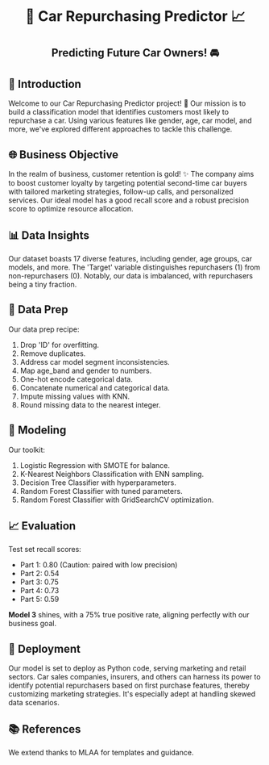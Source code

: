 <h1 align="center">🚗 Car Repurchasing Predictor 📈</h1>

<h2 align="center">Predicting Future Car Owners! 🚘</h2>

## 🚀 Introduction
Welcome to our Car Repurchasing Predictor project! 🎉 Our mission is to build a classification model that identifies customers most likely to repurchase a car. Using various features like gender, age, car model, and more, we've explored different approaches to tackle this challenge.

## 🌐 Business Objective
In the realm of business, customer retention is gold! ✨ The company aims to boost customer loyalty by targeting potential second-time car buyers with tailored marketing strategies, follow-up calls, and personalized services. Our ideal model has a good recall score and a robust precision score to optimize resource allocation.

## 📊 Data Insights
Our dataset boasts 17 diverse features, including gender, age groups, car models, and more. The 'Target' variable distinguishes repurchasers (1) from non-repurchasers (0). Notably, our data is imbalanced, with repurchasers being a tiny fraction.

## 🔧 Data Prep
Our data prep recipe:
1. Drop 'ID' for overfitting.
2. Remove duplicates.
3. Address car model segment inconsistencies.
4. Map age_band and gender to numbers.
5. One-hot encode categorical data.
6. Concatenate numerical and categorical data.
7. Impute missing values with KNN.
8. Round missing data to the nearest integer.

## 🤖 Modeling
Our toolkit:
1. Logistic Regression with SMOTE for balance.
2. K-Nearest Neighbors Classification with ENN sampling.
3. Decision Tree Classifier with hyperparameters.
4. Random Forest Classifier with tuned parameters.
5. Random Forest Classifier with GridSearchCV optimization.

## 📈 Evaluation
Test set recall scores:
- Part 1: 0.80 (Caution: paired with low precision)
- Part 2: 0.54
- Part 3: 0.75
- Part 4: 0.73
- Part 5: 0.59

**Model 3** shines, with a 75% true positive rate, aligning perfectly with our business goal.

## 🚀 Deployment
Our model is set to deploy as Python code, serving marketing and retail sectors. Car sales companies, insurers, and others can harness its power to identify potential repurchasers based on first purchase features, thereby customizing marketing strategies. It's especially adept at handling skewed data scenarios.

## 📚 References
We extend thanks to MLAA for templates and guidance.
